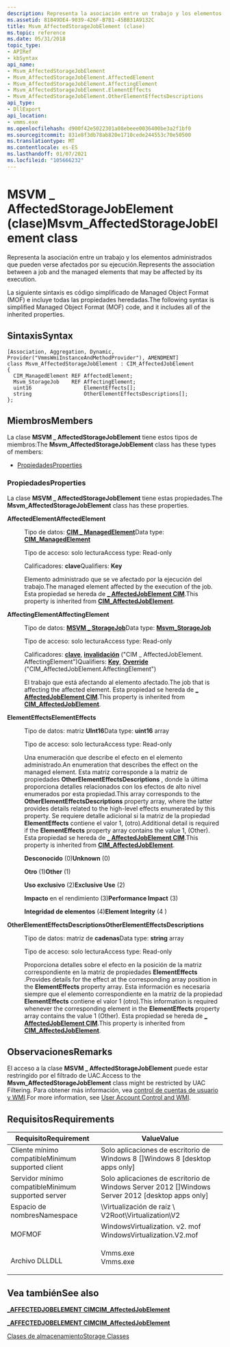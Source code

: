 ```yaml
---
description: Representa la asociación entre un trabajo y los elementos administrados que pueden verse afectados por su ejecución.
ms.assetid: 81849DE4-9039-426F-B7B1-45BB31A9132C
title: Msvm_AffectedStorageJobElement (clase)
ms.topic: reference
ms.date: 05/31/2018
topic_type:
- APIRef
- kbSyntax
api_name:
- Msvm_AffectedStorageJobElement
- Msvm_AffectedStorageJobElement.AffectedElement
- Msvm_AffectedStorageJobElement.AffectingElement
- Msvm_AffectedStorageJobElement.ElementEffects
- Msvm_AffectedStorageJobElement.OtherElementEffectsDescriptions
api_type:
- DllExport
api_location:
- vmms.exe
ms.openlocfilehash: d900f42e5022301a08ebeee0036400be3a2f1bf0
ms.sourcegitcommit: 831e8f3db78ab820e1710cede244553c70e50500
ms.translationtype: MT
ms.contentlocale: es-ES
ms.lasthandoff: 01/07/2021
ms.locfileid: "105666232"
---
```

# <a name="msvm_affectedstoragejobelement-class"></a><span data-ttu-id="0a34e-103">MSVM \_ AffectedStorageJobElement (clase)</span><span class="sxs-lookup"><span data-stu-id="0a34e-103">Msvm\_AffectedStorageJobElement class</span></span>

<span data-ttu-id="0a34e-104">Representa la asociación entre un trabajo y los elementos administrados que pueden verse afectados por su ejecución.</span><span class="sxs-lookup"><span data-stu-id="0a34e-104">Represents the association between a job and the managed elements that may be affected by its execution.</span></span>

<span data-ttu-id="0a34e-105">La siguiente sintaxis es código simplificado de Managed Object Format (MOF) e incluye todas las propiedades heredadas.</span><span class="sxs-lookup"><span data-stu-id="0a34e-105">The following syntax is simplified Managed Object Format (MOF) code, and it includes all of the inherited properties.</span></span>

## <a name="syntax"></a><span data-ttu-id="0a34e-106">Sintaxis</span><span class="sxs-lookup"><span data-stu-id="0a34e-106">Syntax</span></span>

``` syntax
[Association, Aggregation, Dynamic, Provider("VmmsWmiInstanceAndMethodProvider"), AMENDMENT]
class Msvm_AffectedStorageJobElement : CIM_AffectedJobElement
{
  CIM_ManagedElement REF AffectedElement;
  Msvm_StorageJob    REF AffectingElement;
  uint16                 ElementEffects[];
  string                 OtherElementEffectsDescriptions[];
};
```

## <a name="members"></a><span data-ttu-id="0a34e-107">Miembros</span><span class="sxs-lookup"><span data-stu-id="0a34e-107">Members</span></span>

<span data-ttu-id="0a34e-108">La clase **MSVM \_ AffectedStorageJobElement** tiene estos tipos de miembros:</span><span class="sxs-lookup"><span data-stu-id="0a34e-108">The **Msvm\_AffectedStorageJobElement** class has these types of members:</span></span>

-   [<span data-ttu-id="0a34e-109">Propiedades</span><span class="sxs-lookup"><span data-stu-id="0a34e-109">Properties</span></span>](#properties)

### <a name="properties"></a><span data-ttu-id="0a34e-110">Propiedades</span><span class="sxs-lookup"><span data-stu-id="0a34e-110">Properties</span></span>

<span data-ttu-id="0a34e-111">La clase **MSVM \_ AffectedStorageJobElement** tiene estas propiedades.</span><span class="sxs-lookup"><span data-stu-id="0a34e-111">The **Msvm\_AffectedStorageJobElement** class has these properties.</span></span>

<dl> <dt>

<span data-ttu-id="0a34e-112">**AffectedElement**</span><span class="sxs-lookup"><span data-stu-id="0a34e-112">**AffectedElement**</span></span>
</dt> <dd> <dl> <dt>

<span data-ttu-id="0a34e-113">Tipo de datos: **[ **CIM \_ ManagedElement**](/previous-versions/windows/desktop/iscsitarg/cim-managedelement)**</span><span class="sxs-lookup"><span data-stu-id="0a34e-113">Data type: **[**CIM\_ManagedElement**](/previous-versions/windows/desktop/iscsitarg/cim-managedelement)**</span></span>
</dt> <dt>

<span data-ttu-id="0a34e-114">Tipo de acceso: solo lectura</span><span class="sxs-lookup"><span data-stu-id="0a34e-114">Access type: Read-only</span></span>
</dt> <dt>

<span data-ttu-id="0a34e-115">Calificadores: **clave**</span><span class="sxs-lookup"><span data-stu-id="0a34e-115">Qualifiers: **Key**</span></span>
</dt> </dl>

<span data-ttu-id="0a34e-116">Elemento administrado que se ve afectado por la ejecución del trabajo.</span><span class="sxs-lookup"><span data-stu-id="0a34e-116">The managed element affected by the execution of the job.</span></span> <span data-ttu-id="0a34e-117">Esta propiedad se hereda de [**\_ AffectedJobElement CIM**](/previous-versions//cc150663(v=vs.85)).</span><span class="sxs-lookup"><span data-stu-id="0a34e-117">This property is inherited from [**CIM\_AffectedJobElement**](/previous-versions//cc150663(v=vs.85)).</span></span>

</dd> <dt>

<span data-ttu-id="0a34e-118">**AffectingElement**</span><span class="sxs-lookup"><span data-stu-id="0a34e-118">**AffectingElement**</span></span>
</dt> <dd> <dl> <dt>

<span data-ttu-id="0a34e-119">Tipo de datos: **[ **MSVM \_ StorageJob**](msvm-storagejob.md)**</span><span class="sxs-lookup"><span data-stu-id="0a34e-119">Data type: **[**Msvm\_StorageJob**](msvm-storagejob.md)**</span></span>
</dt> <dt>

<span data-ttu-id="0a34e-120">Tipo de acceso: solo lectura</span><span class="sxs-lookup"><span data-stu-id="0a34e-120">Access type: Read-only</span></span>
</dt> <dt>

<span data-ttu-id="0a34e-121">Calificadores: [**clave**](/windows/desktop/WmiSdk/key-qualifier), [**invalidación**](/windows/desktop/WmiSdk/standard-qualifiers) ("CIM \_ AffectedJobElement. AffectingElement")</span><span class="sxs-lookup"><span data-stu-id="0a34e-121">Qualifiers: [**Key**](/windows/desktop/WmiSdk/key-qualifier), [**Override**](/windows/desktop/WmiSdk/standard-qualifiers) ("CIM\_AffectedJobElement.AffectingElement")</span></span>
</dt> </dl>

<span data-ttu-id="0a34e-122">El trabajo que está afectando al elemento afectado.</span><span class="sxs-lookup"><span data-stu-id="0a34e-122">The job that is affecting the affected element.</span></span> <span data-ttu-id="0a34e-123">Esta propiedad se hereda de [**\_ AffectedJobElement CIM**](/previous-versions//cc150663(v=vs.85)).</span><span class="sxs-lookup"><span data-stu-id="0a34e-123">This property is inherited from [**CIM\_AffectedJobElement**](/previous-versions//cc150663(v=vs.85)).</span></span>

</dd> <dt>

<span data-ttu-id="0a34e-124">**ElementEffects**</span><span class="sxs-lookup"><span data-stu-id="0a34e-124">**ElementEffects**</span></span>
</dt> <dd> <dl> <dt>

<span data-ttu-id="0a34e-125">Tipo de datos: matriz **UInt16**</span><span class="sxs-lookup"><span data-stu-id="0a34e-125">Data type: **uint16** array</span></span>
</dt> <dt>

<span data-ttu-id="0a34e-126">Tipo de acceso: solo lectura</span><span class="sxs-lookup"><span data-stu-id="0a34e-126">Access type: Read-only</span></span>
</dt> </dl>

<span data-ttu-id="0a34e-127">Una enumeración que describe el efecto en el elemento administrado.</span><span class="sxs-lookup"><span data-stu-id="0a34e-127">An enumeration that describes the effect on the managed element.</span></span> <span data-ttu-id="0a34e-128">Esta matriz corresponde a la matriz de propiedades **OtherElementEffectsDescriptions** , donde la última proporciona detalles relacionados con los efectos de alto nivel enumerados por esta propiedad.</span><span class="sxs-lookup"><span data-stu-id="0a34e-128">This array corresponds to the **OtherElementEffectsDescriptions** property array, where the latter provides details related to the high-level effects enumerated by this property.</span></span> <span data-ttu-id="0a34e-129">Se requiere detalle adicional si la matriz de la propiedad **ElementEffects** contiene el valor 1, (otro).</span><span class="sxs-lookup"><span data-stu-id="0a34e-129">Additional detail is required if the **ElementEffects** property array contains the value 1, (Other).</span></span> <span data-ttu-id="0a34e-130">Esta propiedad se hereda de [**\_ AffectedJobElement CIM**](/previous-versions//cc150663(v=vs.85)).</span><span class="sxs-lookup"><span data-stu-id="0a34e-130">This property is inherited from [**CIM\_AffectedJobElement**](/previous-versions//cc150663(v=vs.85)).</span></span>

<dl> <dt>

<span data-ttu-id="0a34e-131"><span id="Unknown"></span><span id="unknown"></span><span id="UNKNOWN"></span>**Desconocido** (0)</span><span class="sxs-lookup"><span data-stu-id="0a34e-131"><span id="Unknown"></span><span id="unknown"></span><span id="UNKNOWN"></span>**Unknown** (0)</span></span>
</dt> <dt>

<span data-ttu-id="0a34e-132"><span id="Other"></span><span id="other"></span><span id="OTHER"></span>**Otro** (1)</span><span class="sxs-lookup"><span data-stu-id="0a34e-132"><span id="Other"></span><span id="other"></span><span id="OTHER"></span>**Other** (1)</span></span>
</dt> <dt>

<span data-ttu-id="0a34e-133"><span id="Exclusive_Use"></span><span id="exclusive_use"></span><span id="EXCLUSIVE_USE"></span>**Uso exclusivo** (2)</span><span class="sxs-lookup"><span data-stu-id="0a34e-133"><span id="Exclusive_Use"></span><span id="exclusive_use"></span><span id="EXCLUSIVE_USE"></span>**Exclusive Use** (2)</span></span>
</dt> <dt>

<span data-ttu-id="0a34e-134"><span id="Performance_Impact"></span><span id="performance_impact"></span><span id="PERFORMANCE_IMPACT"></span>**Impacto** en el rendimiento (3)</span><span class="sxs-lookup"><span data-stu-id="0a34e-134"><span id="Performance_Impact"></span><span id="performance_impact"></span><span id="PERFORMANCE_IMPACT"></span>**Performance Impact** (3)</span></span>
</dt> <dt>

<span data-ttu-id="0a34e-135"><span id="Element_Integrity_"></span><span id="element_integrity_"></span><span id="ELEMENT_INTEGRITY_"></span>**Integridad de elementos** (4)</span><span class="sxs-lookup"><span data-stu-id="0a34e-135"><span id="Element_Integrity_"></span><span id="element_integrity_"></span><span id="ELEMENT_INTEGRITY_"></span>**Element Integrity** (4 )</span></span>
</dt> </dl>

</dd> <dt>

<span data-ttu-id="0a34e-136">**OtherElementEffectsDescriptions**</span><span class="sxs-lookup"><span data-stu-id="0a34e-136">**OtherElementEffectsDescriptions**</span></span>
</dt> <dd> <dl> <dt>

<span data-ttu-id="0a34e-137">Tipo de datos: matriz de **cadenas**</span><span class="sxs-lookup"><span data-stu-id="0a34e-137">Data type: **string** array</span></span>
</dt> <dt>

<span data-ttu-id="0a34e-138">Tipo de acceso: solo lectura</span><span class="sxs-lookup"><span data-stu-id="0a34e-138">Access type: Read-only</span></span>
</dt> </dl>

<span data-ttu-id="0a34e-139">Proporciona detalles sobre el efecto en la posición de la matriz correspondiente en la matriz de propiedades **ElementEffects** .</span><span class="sxs-lookup"><span data-stu-id="0a34e-139">Provides details for the effect at the corresponding array position in the **ElementEffects** property array.</span></span> <span data-ttu-id="0a34e-140">Esta información es necesaria siempre que el elemento correspondiente en la matriz de la propiedad **ElementEffects** contiene el valor 1 (otro).</span><span class="sxs-lookup"><span data-stu-id="0a34e-140">This information is required whenever the corresponding element in the **ElementEffects** property array contains the value 1 (Other).</span></span> <span data-ttu-id="0a34e-141">Esta propiedad se hereda de [**\_ AffectedJobElement CIM**](/previous-versions//cc150663(v=vs.85)).</span><span class="sxs-lookup"><span data-stu-id="0a34e-141">This property is inherited from [**CIM\_AffectedJobElement**](/previous-versions//cc150663(v=vs.85)).</span></span>

</dd> </dl>

## <a name="remarks"></a><span data-ttu-id="0a34e-142">Observaciones</span><span class="sxs-lookup"><span data-stu-id="0a34e-142">Remarks</span></span>

<span data-ttu-id="0a34e-143">El acceso a la clase **MSVM \_ AffectedStorageJobElement** puede estar restringido por el filtrado de UAC.</span><span class="sxs-lookup"><span data-stu-id="0a34e-143">Access to the **Msvm\_AffectedStorageJobElement** class might be restricted by UAC Filtering.</span></span> <span data-ttu-id="0a34e-144">Para obtener más información, vea [control de cuentas de usuario y WMI](/windows/desktop/WmiSdk/user-account-control-and-wmi).</span><span class="sxs-lookup"><span data-stu-id="0a34e-144">For more information, see [User Account Control and WMI](/windows/desktop/WmiSdk/user-account-control-and-wmi).</span></span>

## <a name="requirements"></a><span data-ttu-id="0a34e-145">Requisitos</span><span class="sxs-lookup"><span data-stu-id="0a34e-145">Requirements</span></span>



| <span data-ttu-id="0a34e-146">Requisito</span><span class="sxs-lookup"><span data-stu-id="0a34e-146">Requirement</span></span> | <span data-ttu-id="0a34e-147">Value</span><span class="sxs-lookup"><span data-stu-id="0a34e-147">Value</span></span> |
|-------------------------------------|---------------------------------------------------------------------------------------------------------|
| <span data-ttu-id="0a34e-148">Cliente mínimo compatible</span><span class="sxs-lookup"><span data-stu-id="0a34e-148">Minimum supported client</span></span><br/> | <span data-ttu-id="0a34e-149">Solo aplicaciones de escritorio de Windows 8 \[\]</span><span class="sxs-lookup"><span data-stu-id="0a34e-149">Windows 8 \[desktop apps only\]</span></span><br/>                                                              |
| <span data-ttu-id="0a34e-150">Servidor mínimo compatible</span><span class="sxs-lookup"><span data-stu-id="0a34e-150">Minimum supported server</span></span><br/> | <span data-ttu-id="0a34e-151">Solo aplicaciones de escritorio de Windows Server 2012 \[\]</span><span class="sxs-lookup"><span data-stu-id="0a34e-151">Windows Server 2012 \[desktop apps only\]</span></span><br/>                                                    |
| <span data-ttu-id="0a34e-152">Espacio de nombres</span><span class="sxs-lookup"><span data-stu-id="0a34e-152">Namespace</span></span><br/>                | <span data-ttu-id="0a34e-153">\\Virtualización de raíz \\ V2</span><span class="sxs-lookup"><span data-stu-id="0a34e-153">Root\\Virtualization\\V2</span></span><br/>                                                                     |
| <span data-ttu-id="0a34e-154">MOF</span><span class="sxs-lookup"><span data-stu-id="0a34e-154">MOF</span></span><br/>                      | <dl> <span data-ttu-id="0a34e-155"><dt>WindowsVirtualization. v2. mof</dt></span><span class="sxs-lookup"><span data-stu-id="0a34e-155"><dt>WindowsVirtualization.V2.mof</dt></span></span> </dl> |
| <span data-ttu-id="0a34e-156">Archivo DLL</span><span class="sxs-lookup"><span data-stu-id="0a34e-156">DLL</span></span><br/>                      | <dl> <span data-ttu-id="0a34e-157"><dt>Vmms.exe</dt></span><span class="sxs-lookup"><span data-stu-id="0a34e-157"><dt>Vmms.exe</dt></span></span> </dl>                     |



## <a name="see-also"></a><span data-ttu-id="0a34e-158">Vea también</span><span class="sxs-lookup"><span data-stu-id="0a34e-158">See also</span></span>

<dl> <dt>

[<span data-ttu-id="0a34e-159">**\_AFFECTEDJOBELEMENT CIM**</span><span class="sxs-lookup"><span data-stu-id="0a34e-159">**CIM\_AffectedJobElement**</span></span>](cim-affectedjobelement.md)
</dt> <dt>

<span data-ttu-id="0a34e-160">[**\_AFFECTEDJOBELEMENT CIM**](/previous-versions//cc150663(v=vs.85))</span><span class="sxs-lookup"><span data-stu-id="0a34e-160">[**CIM\_AffectedJobElement**](/previous-versions//cc150663(v=vs.85))</span></span>
</dt> <dt>

[<span data-ttu-id="0a34e-161">Clases de almacenamiento</span><span class="sxs-lookup"><span data-stu-id="0a34e-161">Storage Classes</span></span>](storage-classes.md)
</dt> </dl>

 

